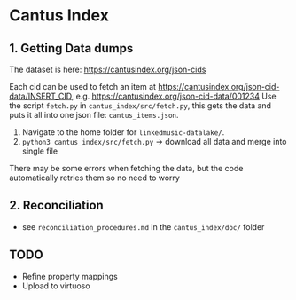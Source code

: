 # Cantus Index

## 1. Getting Data dumps

The dataset is here: https://cantusindex.org/json-cids

Each cid can be used to fetch an item at https://cantusindex.org/json-cid-data/INSERT_CID, e.g. https://cantusindex.org/json-cid-data/001234
Use the script `fetch.py` in `cantus_index/src/fetch.py`, this gets the data and puts it all into one json file: `cantus_items.json`.

1. Navigate to the home folder for `linkedmusic-datalake/`.
2. ```python3 cantus_index/src/fetch.py``` -> download all data and merge into single file

There may be some errors when fetching the data, but the code automatically retries them so no need to worry


## 2. Reconciliation

- see `reconciliation_procedures.md` in the `cantus_index/doc/` folder

## TODO

- Refine property mappings
- Upload to virtuoso